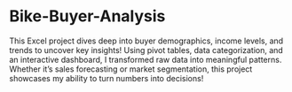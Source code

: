 # Bike-Buyer-Analysis
This Excel project dives deep into buyer demographics, income levels, and trends to uncover key insights! Using pivot tables, data categorization, and an interactive dashboard, I transformed raw data into meaningful patterns. Whether it’s sales forecasting or market segmentation, this project showcases my ability to turn numbers into decisions!
